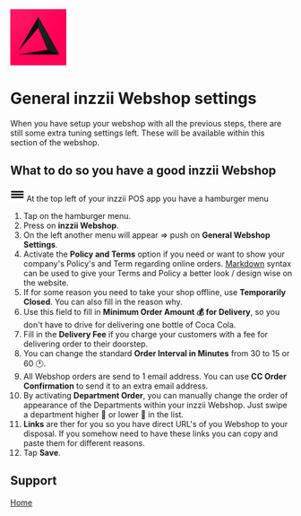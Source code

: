 <img src="../Assets/Pictures/play_store_512.png" alt="inzzii logo" width="100"/>

# General inzzii Webshop settings

When you have setup your webshop with all the previous steps, there are still some extra tuning settings left. These will be available within this section of the webshop.

## What to do so you have a good inzzii Webshop

<img src="../Assets/Pictures/Hmenu.png" alt="hamburgermenu" width="25" height="25"/> At the top left of your inzzii POS app you have a hamburger menu 
1. Tap on the hamburger menu.
2. Press on **inzzii Webshop**.
3. On the left another menu will appear => push on **General Webshop Settings**. 
4. Activate the **Policy and Terms** option if you need or want to show your company's Policy's and Term regarding online orders. [Markdown](https://www.markdownguide.org/basic-syntax/) syntax can be used to give your Terms and Policy a better look / design wise on the website.
5. If for some reason you need to take your shop offline, use **Temporarily Closed**. You can also fill in the reason why.
6. Use this field to fill in **Minimum Order Amount 💰 for Delivery**, so you don't have to drive for delivering one bottle of Coca Cola.
7. Fill in the **Delivery Fee** if you charge your customers with a fee for delivering order to their doorstep.
8. You can change the standard **Order Interval in Minutes** from 30 to 15 or 60 🕐.
9. All Webshop orders are send to 1 email address. You can use **CC Order Confirmation** to send it to an extra email address.
10. By activating **Department Order**, you can manually change the order of appearance of the Departments within your inzzii Webshop. Just swipe a department higher 🔺 or lower 🔻 in the list.
11. **Links** are ther for you so you have direct URL's of you Webshop to your disposal. If you somehow need to have these links you can copy and paste them for different reasons. 
12. Tap **Save**.


## Support
[Home](../index.md)